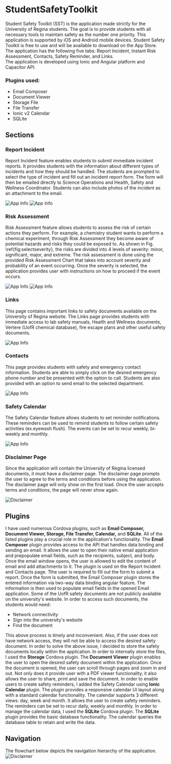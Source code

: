 #       StudentSafetyToolkit
Student Safety Toolkit (SST) is the application made strictly for the University of Regina students. The goal is to provide students with all necessary tools to maintain safety as the number one priority. This application is supported by iOS and Android mobile devices. Student Safety Toolkit is free to use and will be available to download on the App Store. The application has the following five tabs: Report Incident, Instant Risk Assessment, Contacts, Safety Reminder, and Links. <br />
The application is developed  using Ionic and Angular platform and Capacitor API. <br />

### Plugins used: <br />
 - Email Composer<br />
 - Document Viewer<br />
 - Storage File<br />
 - File Transfer<br />
 - Ionic v2 Calendar<br />
 - SQLite <br />
 
 ## Sections
 
### Report Incident

Report Incident feature enables students to submit immediate incident reports. It provides students with the information about different types of incidents and how they should be handled. The students are prompted to select the type of incident and fill out an incident report form. The form  will then be emailed directly to Science Operations and Health, Safety and Wellness Coordinator. Students can also include photos of the incident as an attachment to the email.

 ![App Info](https://github.com/NikitaChernenky/StudentSafetyToolkit/blob/master/ri2.png) 
 ![App Info](https://github.com/NikitaChernenky/StudentSafetyToolkit/blob/master/ri3.png) 

### Risk Assessment

Risk Assessment feature allows  students to assess the risk of certain actions they perform. For example, a chemistry student wants to perform a chemical experiment, through Risk Assessment they become aware of potential hazards and risks they could be exposed to.
As shown in Fig. \ref{fig:selectseverity}, the risks are divided into 4 levels of severity: minor, significant, major, and extreme. 
The risk assessment is done using the provided Risk Assessment Chart that takes into account severity and probability of an event occurring. Once the severity is selected, the application provides user with instructions on how to proceed if the event occurs.

 ![App Info](https://github.com/NikitaChernenky/StudentSafetyToolkit/blob/master/ra1.png) 
 ![App Info](https://github.com/NikitaChernenky/StudentSafetyToolkit/blob/master/ra2.png) 


### Links

This page contains important links to safety documents available on the University of Regina website. The Links page provides students with immediate access to lab safety manuals, Health and Wellness documents, Vertere (UofR chemical database), fire escape plans and other useful safety documents. 

 ![App Info](https://github.com/NikitaChernenky/StudentSafetyToolkit/blob/master/links.png) 

### Contacts

This page provides students with safety and emergency contact information. Students are able to simply click on the desired emergency phone number and be presented with the option to call. Students are also provided with an option to send email to the selected department.

 ![App Info](https://github.com/NikitaChernenky/StudentSafetyToolkit/blob/master/contacts.png) 

### Safety Calendar

The Safety Calendar feature allows students to set reminder notifications. These reminders can be used to remind students to follow certain safety activities (ex.eyewash flush). The events can be set to recur weekly, bi-weekly and monthly. 

 ![App Info](https://github.com/NikitaChernenky/StudentSafetyToolkit/blob/master/calendar.png) 

### Disclaimer Page

Since the application will contain the University of Regina licensed documents, it must have a disclaimer page. The disclaimer page prompts the user to agree to the terms and conditions before using the application. The disclaimer page will only show on the first load. Once the user accepts terms and conditions, the page will never show again.

 ![Disclaimer](https://github.com/NikitaChernenky/StudentSafetyToolkit/blob/master/Disclaimer.png) 


## Plugins

I have used numerous Cordova plugins, such as **Email Composer, Document Viewer, Storage, File Transfer, Calendar,** and **SQLite**. All of the listed plugins play a crucial role in the application's functionality.
The **Email Composer** plugin provides access to the API that handles data binding and sending an email. It allows the user to open their native email application and prepopulate email fields, such as the recipients, subject, and body. Once the email window opens, the user is allowed to edit the content of email and add attachments to it. The plugin is used on the Report Incident and Contacts page. Tthe user is required to fill out the form to submit a report. Once the form is submitted, the Email Composer plugin stores the entered information via two-way data binding angular feature. The information is then used to populate email fields in the opened Email application.
Some of the UofR safety documents are not publicly available on the university's website. In order to access such documents, the students would need:


- Network connectivity
- Sign into the university's website
- Find the document

This above process is timely and inconvenient. Also, if the user does not have network access, they will not be able to access the desired safety document. In order to solve the above issue, I decided to store the safety documents locally within the application. In order to internally store the files, I used the **Storage** Cordova plugin.
The **Document Viewer** plugin enables the user to open the desired safety document within the application. Once the document is opened, the user can scroll through pages and zoom in and out. Not only does it provide user with a PDF viewer functionality, it also allows the user to share, print and save the document.
In order to enable users to create safety reminders, I added the Safety Calendar using **Ionic Calendar** plugin. The plugin provides a responsive calendar UI layout along with a standard calendar functionality. The calendar supports 3 different views: day, week and month. It allows the user to create safety reminders. The reminders can be set to recur daily, weekly and monthly.
In order to manage the calendar data, I used the **SQLite** Cordova plugin. The **SQLite** plugin provides the basic database functionality. The calendar queries the database table to retain and write the data. 

## Navigation
The flowchart below depicts the navigation hierarchy of the application. 
 ![Disclaimer](https://github.com/NikitaChernenky/StudentSafetyToolkit/blob/master/chart.png) 
